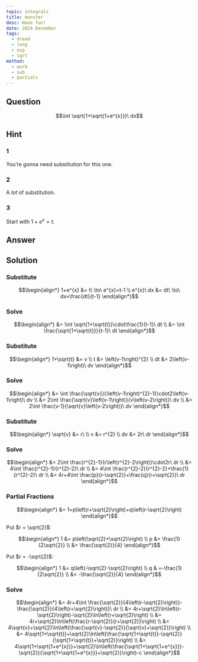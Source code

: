 ```yaml
---
topic: integrals
title: monster
desc: Have fun!
date: 2024 December
tags:
  - dread
  - long
  - exp
  - sqrt
method:
  - work
  - sub
  - partials
---
```



## Question
```math
\int \sqrt{1+\sqrt{1+e^{x}}}\ dx
```


## Hint

### 1
You’re gonna need substitution for this one.

### 2
A <em>lot</em> of substitution.

### 3
Start with $1 + e^x = t$.


## Answer
```math

```


## Solution

### Substitute
```math
\begin{align*}
  1+e^{x} &= t\ \to\ e^{x}=t-1
  \\ e^{x}\ dx &= dt\ \to\ dx=\frac{dt}{t-1}
\end{align*}
```

### Solve
```math
\begin{align*}
  &= \int \sqrt{1+\sqrt{t}}\cdot\frac{1}{t-1}\ dt
  \\ &= \int \frac{\sqrt{1+\sqrt{t}}}{t-1}\ dt
\end{align*}
```

### Substitute
```math
\begin{align*}
  1+\sqrt{t} &= v
  \\ t &= \left(v-1\right)^{2}
  \\ dt &= 2\left(v-1\right)\ dv
\end{align*}
```

### Solve
```math
\begin{align*}
  &= \int \frac{\sqrt{v}}{\left(v-1\right)^{2}-1}\cdot2\left(v-1\right)\ dv
  \\ &= 2\int \frac{\sqrt{v}\left(v-1\right)}{v\left(v-2\right)}\ dv
  \\ &= 2\int \frac{v-1}{\sqrt{v}\left(v-2\right)}\ dv
\end{align*}
```

### Substitute
```math
\begin{align*}
  \sqrt{v} &= r\ 
  \\ v &= r^{2}
  \\ dv &= 2r\ dr
\end{align*}
```

### Solve
```math
\begin{align*}
  &= 2\int \frac{r^{2}-1}{r\left(r^{2}-2\right)}\cdot2r\ dr
  \\ &= 4\int \frac{r^{2}-1}{r^{2}-2}\ dr
  \\ &= 4\int \frac{r^{2}-2}{r^{2}-2}+\frac{1}{r^{2}-2}\ dr
  \\ &= 4r+4\int \frac{p}{r-\sqrt{2}}+\frac{q}{r+\sqrt{2}}\ dr
\end{align*}
```

### Partial Fractions
```math
\begin{align*}
  &= 1=p\left(r+\sqrt{2}\right)+q\left(r-\sqrt{2}\right)
\end{align*}
```

Put $r = \sqrt{2}$:

```math
\begin{align*}
  1 &= p\left(\sqrt{2}+\sqrt{2}\right)
  \\ p &= \frac{1}{2\sqrt{2}}
  \\   &= \frac{\sqrt{2}}{4}
\end{align*}
```

Put $r = -\sqrt{2}$:

```math
\begin{align*}
  1 &= q\left(-\sqrt{2}-\sqrt{2}\right)
  \\ q & =-\frac{1}{2\sqrt{2}}
  \\   &= -\frac{\sqrt{2}}{4}
\end{align*}
```

### Solve
```math
\begin{align*}
  &= 4r+4\int \frac{\sqrt{2}}{4\left(r-\sqrt{2}\right)}-\frac{\sqrt{2}}{4\left(r+\sqrt{2}\right)}\ dr
  \\ &= 4r+\sqrt{2}\ln\left(r-\sqrt{2}\right)-\sqrt{2}\ln\left(r+\sqrt{2}\right)
  \\ &= 4r+\sqrt{2}\ln\left(\frac{r-\sqrt{2}}{r+\sqrt{2}}\right)
  \\ &= 4\sqrt{v}+\sqrt{2}\ln\left(\frac{\sqrt{v}-\sqrt{2}}{\sqrt{v}+\sqrt{2}}\right)
  \\ &= 4\sqrt{1+\sqrt{t}}+\sqrt{2}\ln\left(\frac{\sqrt{1+\sqrt{t}}-\sqrt{2}}{\sqrt{1+\sqrt{t}}+\sqrt{2}}\right)
  \\ &= 4\sqrt{1+\sqrt{1+e^{x}}}+\sqrt{2}\ln\left(\frac{\sqrt{1+\sqrt{1+e^{x}}}-\sqrt{2}}{\sqrt{1+\sqrt{1+e^{x}}}+\sqrt{2}}\right)-c
\end{align*}
```
